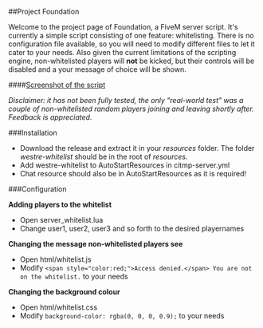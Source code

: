 ##Project Foundation

Welcome to the project page of Foundation, a FiveM server script. It's currently a simple script consisting of one feature: whitelisting.
There is no configuration file available, so you will need to modify different files to let it cater to your needs. 
Also given the current limitations of the scripting engine, non-whitelisted players will **not** be kicked, but their controls will be disabled and a your message of choice will be shown.

####[Screenshot of the script](http://i.imgur.com/7WqHhFQ.png)

*Disclaimer: it has not been fully tested, the only "real-world test" was a couple of non-whitelisted random players joining and leaving shortly after. Feedback is appreciated.* 

###Installation
- Download the release and extract it in your *resources* folder. The folder *westre-whitelist* should be in the root of *resources*.
- Add westre-whitelist to AutoStartResources in citmp-server.yml
- Chat resource should also be in AutoStartResources as it is required!

###Configuration

**Adding players to the whitelist**
- Open server_whitelist.lua
- Change user1, user2, user3 and so forth to the desired playernames

**Changing the message non-whitelisted players see**
- Open html/whitelist.js
- Modify `<span style="color:red;">Access denied.</span> You are not on the whitelist.` to your needs

**Changing the background colour**
- Open html/whitelist.css
- Modify `background-color: rgba(0, 0, 0, 0.9);` to your needs



